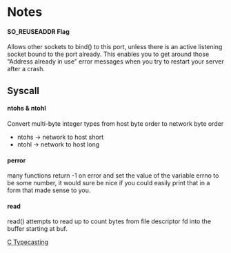 # Notes

#### SO_REUSEADDR Flag

Allows other sockets to bind() to this port, unless there is an active listening socket bound to the port already.
This enables you to get around those “Address already in use” error messages when you try to restart your server
after a crash.

## Syscall

#### ntohs & ntohl

Convert multi-byte integer types from host byte order to network byte order

* ntohs -> network to host short
* ntohl -> network to host long

#### perror

many functions return -1 on error and set the value of the variable errno to be some number,
it would sure be nice if you could easily print that in a form that made sense to you.

#### read

read() attempts to read up to count bytes from file descriptor fd
into the buffer starting at buf.

[C Typecasting](https://stackoverflow.com/questions/21099041/why-do-we-cast-sockaddr-in-to-sockaddr-when-calling-bind)